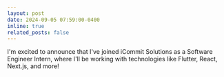 ```yaml
---
layout: post
date: 2024-09-05 07:59:00-0400
inline: true
related_posts: false
---
```


I'm excited to announce that I've joined iCommit Solutions as a Software Engineer Intern, where I'll be working with technologies like Flutter, React, Next.js, and more!